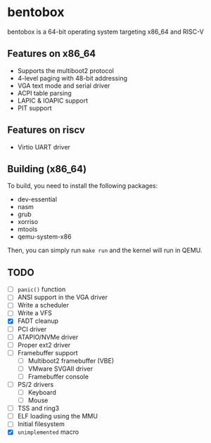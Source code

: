 # bentobox
bentobox is a 64-bit operating system targeting x86_64 and RISC-V

## Features on x86_64
- Supports the multiboot2 protocol
- 4-level paging with 48-bit addressing
- VGA text mode and serial driver
- ACPI table parsing
- LAPIC & IOAPIC support
- PIT support

## Features on riscv
- Virtio UART driver

## Building (x86_64)
To build, you need to install the following packages:
- dev-essential
- nasm
- grub
- xorriso
- mtools
- qemu-system-x86

Then, you can simply run `make run` and the kernel will run in QEMU.

## TODO
- [ ] `panic()` function
- [ ] ANSI support in the VGA driver
- [ ] Write a scheduler
- [ ] Write a VFS
- [X] FADT cleanup
- [ ] PCI driver
- [ ] ATAPIO/NVMe driver
- [ ] Proper ext2 driver
- [ ] Framebuffer support
    - [ ] Multiboot2 framebuffer (VBE)
    - [ ] VMware SVGAII driver
    - [ ] Framebuffer console
- [ ] PS/2 drivers
    - [ ] Keyboard
    - [ ] Mouse
- [ ] TSS and ring3
- [ ] ELF loading using the MMU
- [ ] Initial filesystem
- [X] `unimplemented` macro

